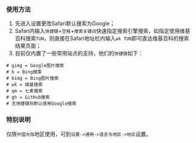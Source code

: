 ### 使用方法
1. 先进入设置更改Safari默认搜索为Google；
2. Safari内输入`快捷键`+`空格`+`搜索关键词`快速指定搜索引擎搜索，如指定使用维基百科搜索`TUN`，则直接在Safari地址栏内输入`wk TUN`即可直达维基百科的搜索结果页面；
3. 目前仅内置了一些常用站点的支持，他们的`快捷键`如下：

```
# gimg = Google图片搜索
# b = Bing搜索
# bimg = Bing图片搜索
# wk = 维基搜索
# qm = 七麦搜索
# gh = GitHub搜索
# 无快捷键则默认使用Google搜索
```

### 特别说明
仅限`中国大陆`地区使用，可到`设置->通用->语言与地区->地区`设置。
